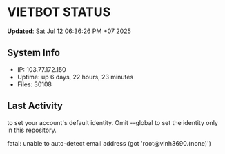 # VIETBOT STATUS
**Updated**: Sat Jul 12 06:36:26 PM +07 2025

## System Info
- IP: 103.77.172.150
- Uptime: up 6 days, 22 hours, 23 minutes
- Files: 30108

## Last Activity

to set your account's default identity.
Omit --global to set the identity only in this repository.

fatal: unable to auto-detect email address (got 'root@vinh3690.(none)')
